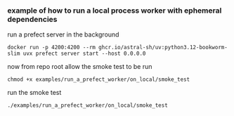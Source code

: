 ### example of how to run a local process worker with ephemeral dependencies

run a prefect server in the background
```
docker run -p 4200:4200 --rm ghcr.io/astral-sh/uv:python3.12-bookworm-slim uvx prefect server start --host 0.0.0.0
```

now from repo root allow the smoke test to be run
```
chmod +x examples/run_a_prefect_worker/on_local/smoke_test
```

run the smoke test
```
./examples/run_a_prefect_worker/on_local/smoke_test
```
